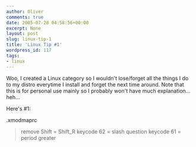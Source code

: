```yaml
---
author: Oliver
comments: true
date: 2005-07-28 04:58:56+00:00
excerpt: None
layout: post
slug: linux-tip-1
title: 'Linux Tip #1'
wordpress_id: 117
tags:
- linux
---
```


Woo, I created a Linux category so I wouldn't lose/forget all the things I do to my distro everytime I install and forget the next time around. Note that this is for personal use mainly so I probably won't have much explanation... heh...

Here's #1:

.xmodmaprc<blockquote>remove Shift = Shift_R
keycode 62 = slash question
keycode 61 = period greater</blockquote>